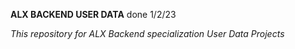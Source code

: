 __ALX BACKEND USER DATA__ done 1/2/23

_This repository for ALX Backend specialization User Data Projects_
